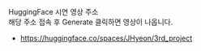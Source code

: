 HuggingFace 시연 영상 주소<br>
해당 주소 접속 후 Generate 클릭하면 영상이 나옵니다.
- https://huggingface.co/spaces/JHyeon/3rd_project

